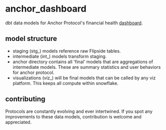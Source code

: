 # anchor_dashboard
dbt data models for Anchor Protocol's financial health [dashboard](https://forgash.retool.com/embedded/public/e54597fe-837b-4a13-8dbc-332c8226f6f4).


## model structure
 - staging (stg_) models reference raw Flipside tables.
 - intermediate (int_) models transform staging.
 - anchor directory contains all 'final' models that are aggregations of intermediate models. These are summary statistics and user behaviors for anchor protocol.
 - visualizations (viz_) will be final models that can be called by any viz platform. This keeps all compute within snowflake.

## contributing
Protocols are constantly evolving and ever intertwined. If you spot any improvements to these data models, contribution is welcome and appreciated.
